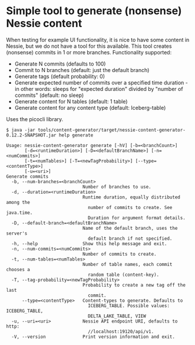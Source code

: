 # Simple tool to generate (nonsense) Nessie content

When testing for example UI functionality, it is nice to have some content in Nessie, but we
do not have a tool for this available. This tool creates (nonsense) commits in 1 or more branches. 
Functionality supported:
* Generate N commits (defaults to 100)
* Commit to N branches (default: just the default branch)
* Generate tags (default probability: 0)
* Generate expected number of commits over a specified time duration - in other words: sleeps
  for "expected duration" divided by "number of commits" (default: no sleep)
* Generate content for N tables (default: 1 table)
* Generate content for any content type (default: Iceberg-table)

Uses the picocli library.

```
$ java -jar tools/content-generator/target/nessie-content-generator-0.12.2-SNAPSHOT.jar help generate

Usage: nessie-content-generator generate [-hV] [-b=<branchCount>]
       [-d=<runtimeDuration>] [-D=<defaultBranchName>] [-n=<numCommits>]
       [-t=<numTables>] [-T=<newTagProbability>] [--type=<contentType>]
       [-u=<uri>]
Generate commits
  -b, --num-branches=<branchCount>
                             Number of branches to use.
  -d, --duration=<runtimeDuration>
                             Runtime duration, equally distributed among the
                               number of commits to create. See java.time.
                               Duration for argument format details.
  -D, --default-branch=<defaultBranchName>
                             Name of the default branch, uses the server's
                               default branch if not specified.
  -h, --help                 Show this help message and exit.
  -n, --num-commits=<numCommits>
                             Number of commits to create.
  -t, --num-tables=<numTables>
                             Number of table names, each commit chooses a
                               random table (content-key).
  -T, --tag-probability=<newTagProbability>
                             Probability to create a new tag off the last
                               commit.
      --type=<contentType>   Content-types to generate. Defaults to
                               ICEBERG_TABLE. Possible values: ICEBERG_TABLE,
                               DELTA_LAKE_TABLE, VIEW
  -u, --uri=<uri>            Nessie API endpoint URI, defaults to http:
                               //localhost:19120/api/v1.
  -V, --version              Print version information and exit.
```
